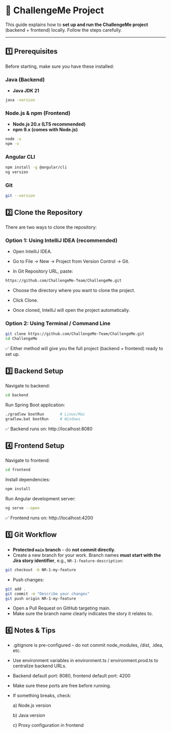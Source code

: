 # 🚀 ChallengeMe Project

This guide explains how to **set up and run the ChallengeMe project** (backend + frontend) locally. Follow the steps carefully.

---

## 1️⃣ Prerequisites

Before starting, make sure you have these installed:

### Java (Backend)
- **Java JDK 21**
```bash
java -version
```
### Node.js & npm (Frontend)
- **Node.js 20.x (LTS recommended)**
- **npm 9.x (comes with Node.js)**
```bash
node -v
npm -v
```

### Angular CLI
```bash
npm install -g @angular/cli
ng version
```
### Git
```bash
git --version
```

## 2️⃣ Clone the Repository

There are two ways to clone the repository:

### Option 1: Using IntelliJ IDEA (recommended)

- Open IntelliJ IDEA.

- Go to File → New → Project from Version Control → Git.

- In Git Repository URL, paste:

```bash
https://github.com/ChallengeMe-Team/ChallengeMe.git
```

- Choose the directory where you want to clone the project.

- Click Clone.

- Once cloned, IntelliJ will open the project automatically.

### Option 2: Using Terminal / Command Line
```bash
git clone https://github.com/ChallengeMe-Team/ChallengeMe.git
cd ChallengeMe
```

✅ Either method will give you the full project (backend + frontend) ready to set up.

## 3️⃣ Backend Setup
Navigate to backend:
```bash
cd backend
```
Run Spring Boot application:
```bash
./gradlew bootRun       # Linux/Mac
gradlew.bat bootRun     # Windows
```
✅ Backend runs on: http://localhost:8080

## 4️⃣ Frontend Setup
Navigate to frontend:
```bash
cd frontend
```
Install dependencies:
```bash
npm install
```
Run Angular development server:
```bash
ng serve --open
```
✅ Frontend runs on: http://localhost:4200

## 5️⃣ Git Workflow

- **Protected `main` branch** – do **not commit directly**.
- Create a new branch for your work. Branch names **must start with the Jira story identifier**, e.g., `NR-1-feature-description`:
```bash
git checkout -b NR-1-my-feature
```
- Push changes:
```bash
git add .
git commit -m "Describe your changes"
git push origin NR-1-my-feature
```
- Open a Pull Request on GitHub targeting main.
- Make sure the branch name clearly indicates the story it relates to.

## 6️⃣ Notes & Tips
- .gitignore is pre-configured – do not commit node_modules, /dist, .idea, etc.
- Use environment variables in environment.ts / environment.prod.ts to centralize backend URLs.
- Backend default port: 8080, frontend default port: 4200
- Make sure these ports are free before running.
- If something breaks, check:

  a) Node.js version

  b) Java version

  c) Proxy configuration in frontend
  
